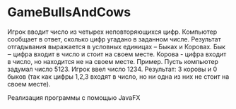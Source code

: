 # GameBullsAndCows

Игрок вводит число из четырех неповторяющихся цифр. Компьютер сообщает в ответ, сколько цифр угадано в заданном числе. Результат отгадывания выражается в условных единицах – Быках и Коровах. 
Бык ‒ цифра входит в число и стоит на своем месте. 
Корова - цифра входит в число, но находится не на своем месте. 
Пример. Пусть компьютер задумал число 5123. Игрок ввел число 1234. Результат: 3 коровы и 0 быков (так как цифры 1,2,3 входят в число, но ни одна из них не стоит на своем месте). 

Реализация программы с помощью JavaFX
